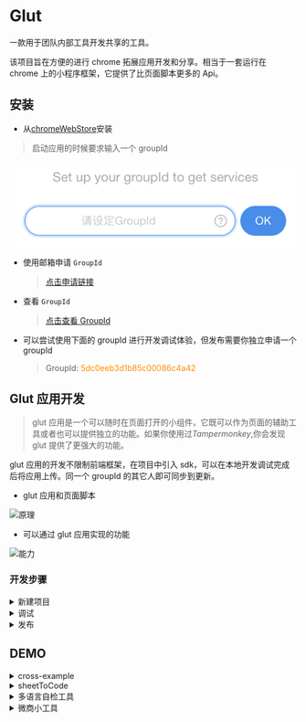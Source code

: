 # Glut

一款用于团队内部工具开发共享的工具。

该项目旨在方便的进行 chrome 拓展应用开发和分享。相当于一套运行在 chrome 上的小程序框架，它提供了比页面脚本更多的 Api。

## 安装

- 从[chromeWebStore](https://chrome.google.com/webstore/detail/glut/baggadcfggenanhadoapjamongmhjpla)安装

> 启动应用的时候要求输入一个 groupId

![登陆](doc/img/login.png)

- 使用邮箱申请 `GroupId`

  > [点击申请链接](https://leelejia.github.io/sites/glut?page=regiest)

- 查看 `GroupId`

  > [点击查看 GroupId](https://leelejia.github.io/sites/glut?page=regiest)

- 可以尝试使用下面的 groupId 进行开发调试体验，但发布需要你独立申请一个 groupId
  > GroupId: <span style="color: darkorange">5dc0eeb3d1b85c00086c4a42</span>

## Glut 应用开发

> glut 应用是一个可以随时在页面打开的小组件，它既可以作为页面的辅助工具或者也可以提供独立的功能。如果你使用过*Tampermonkey*,你会发现 glut 提供了更强大的功能。

glut 应用的开发不限制前端框架，在项目中引入 sdk，可以在本地开发调试完成后将应用上传。同一个 groupId 的其它人即可同步到更新。

- glut 应用和页面脚本

![原理](doc/img/theory.png)

- 可以通过 glut 应用实现的功能

![能力](doc/img/ability.png)

### 开发步骤

<!-- 新建项目 -->

<details>
  <summary>新建项目</summary>

> 配置你的前端项目,并确保最终项目被打包为一个文件。  
> 或者直接使用 [vue 开发模版](https://github.com/LeeLejia/glut-vue-demo),目前仅提供 vue 模版,你可以稍作配置进行 react 或者 angular 项目开发。 [vue-typescript 开发模版](https://github.com/LeeLejia/glut-vue-demo/tree/typescript-demo)

- 安装 sdk

  [sdk API 文档](glut-app-sdk/README.md)

  ```bash
  npm install glut-app-sdk
  ```

- 在项目中引入

  ```javascript
  import sdk from "glut-app-sdk";
  ```

  </details>

<!-- 调试 -->

<details>
  <summary>调试</summary>

在面板中选择调试,输入打包后的 js 链接或者文件。  
 在[vue 开发模版](https://github.com/LeeLejia/glut-vue-demo)中，你可以先执行

```bash
npm install
npm run dev
```

然后调试链接设置：http://localhost:5656/build.js  
 点击调试运行应用

![调试](doc/img/debug.png)

  </details>

<!-- 发布 -->

<details>
  <summary>发布</summary>

> 调试功能正常之后，选择发布->新建小程序,提供小程序信息和发布密码，点击发布。

![发布](doc/img/publish.png)

> 发布成功后相同 groupId 的成员在下一次打开浏览器时将同步到更新，也可以通过*设置->同步配置*及时获得更新。

![应用列表](doc/img/applist.png)

  </details>

<!-- demo -->

## DEMO

<details>

<summary>cross-example</summary>

[项目仓库](https://github.com/LeeLejia/glut-vue-demo/tree/dev/cross-example)

> 在 npm 向 bing 和百度发起请求

![demo1](doc/img/demo1.png)

</details>

<details>

<summary>sheetToCode</summary>

[项目仓库](https://github.com/LeeLejia/glut-vue-demo/tree/dev/sheetToCode)

> 复制表格生成代码

![demo1](doc/img/demo2.png)

</details>

<details>

<summary>多语言自检工具</summary>

[项目仓库](https://github.com/LeeLejia/glut-vue-demo/tree/dev/mtlang)

> 基于跨域接口的，文档链接格式检查应用

![demo1](doc/img/demo3.png)

</details>

<details>
<summary>微商小工具</summary>

> 一个自动转发店铺商品的小应用

![demo1](doc/img/demo4.png)

</details>
